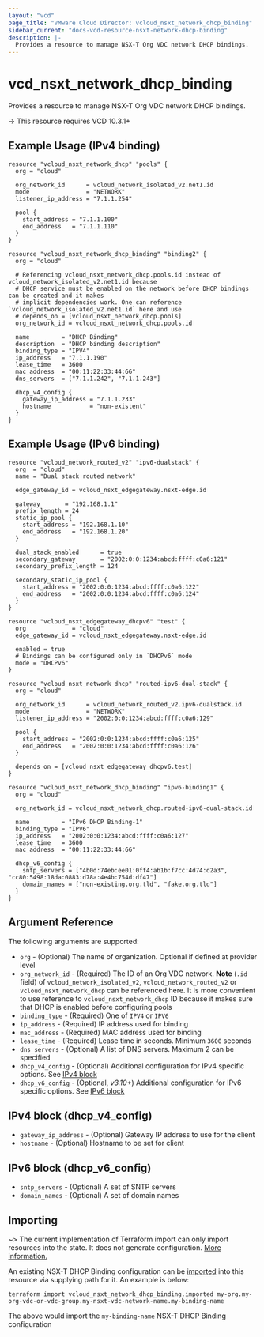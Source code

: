 ```yaml
---
layout: "vcd"
page_title: "VMware Cloud Director: vcloud_nsxt_network_dhcp_binding"
sidebar_current: "docs-vcd-resource-nsxt-network-dhcp-binding"
description: |-
  Provides a resource to manage NSX-T Org VDC network DHCP bindings.
---
```


# vcd\_nsxt\_network\_dhcp\_binding

Provides a resource to manage NSX-T Org VDC network DHCP bindings.

-> This resource requires VCD 10.3.1+

## Example Usage (IPv4 binding)

```hcl
resource "vcloud_nsxt_network_dhcp" "pools" {
  org = "cloud"

  org_network_id      = vcloud_network_isolated_v2.net1.id
  mode                = "NETWORK"
  listener_ip_address = "7.1.1.254"

  pool {
    start_address = "7.1.1.100"
    end_address   = "7.1.1.110"
  }
}

resource "vcloud_nsxt_network_dhcp_binding" "binding2" {
  org = "cloud"

  # Referencing vcloud_nsxt_network_dhcp.pools.id instead of vcloud_network_isolated_v2.net1.id because
  # DHCP service must be enabled on the network before DHCP bindings can be created and it makes
  # implicit dependencies work. One can reference `vcloud_network_isolated_v2.net1.id` here and use
  # depends_on = [vcloud_nsxt_network_dhcp.pools]
  org_network_id = vcloud_nsxt_network_dhcp.pools.id

  name         = "DHCP Binding"
  description  = "DHCP binding description"
  binding_type = "IPV4"
  ip_address   = "7.1.1.190"
  lease_time   = 3600
  mac_address  = "00:11:22:33:44:66"
  dns_servers  = ["7.1.1.242", "7.1.1.243"]

  dhcp_v4_config {
    gateway_ip_address = "7.1.1.233"
    hostname           = "non-existent"
  }
}
```

## Example Usage (IPv6 binding)

```hcl
resource "vcloud_network_routed_v2" "ipv6-dualstack" {
  org  = "cloud"
  name = "Dual stack routed network"

  edge_gateway_id = vcloud_nsxt_edgegateway.nsxt-edge.id

  gateway       = "192.168.1.1"
  prefix_length = 24
  static_ip_pool {
    start_address = "192.168.1.10"
    end_address   = "192.168.1.20"
  }

  dual_stack_enabled      = true
  secondary_gateway       = "2002:0:0:1234:abcd:ffff:c0a6:121"
  secondary_prefix_length = 124

  secondary_static_ip_pool {
    start_address = "2002:0:0:1234:abcd:ffff:c0a6:122"
    end_address   = "2002:0:0:1234:abcd:ffff:c0a6:124"
  }
}

resource "vcloud_nsxt_edgegateway_dhcpv6" "test" {
  org             = "cloud"
  edge_gateway_id = vcloud_nsxt_edgegateway.nsxt-edge.id

  enabled = true
  # Bindings can be configured only in `DHCPv6` mode
  mode = "DHCPv6"
}

resource "vcloud_nsxt_network_dhcp" "routed-ipv6-dual-stack" {
  org = "cloud"

  org_network_id      = vcloud_network_routed_v2.ipv6-dualstack.id
  mode                = "NETWORK"
  listener_ip_address = "2002:0:0:1234:abcd:ffff:c0a6:129"

  pool {
    start_address = "2002:0:0:1234:abcd:ffff:c0a6:125"
    end_address   = "2002:0:0:1234:abcd:ffff:c0a6:126"
  }

  depends_on = [vcloud_nsxt_edgegateway_dhcpv6.test]
}

resource "vcloud_nsxt_network_dhcp_binding" "ipv6-binding1" {
  org = "cloud"

  org_network_id = vcloud_nsxt_network_dhcp.routed-ipv6-dual-stack.id

  name         = "IPv6 DHCP Binding-1"
  binding_type = "IPV6"
  ip_address   = "2002:0:0:1234:abcd:ffff:c0a6:127"
  lease_time   = 3600
  mac_address  = "00:11:22:33:44:66"

  dhcp_v6_config {
    sntp_servers = ["4b0d:74eb:ee01:0ff4:ab1b:f7cc:4d74:d2a3", "cc80:5498:18da:0883:d78a:4e4b:754d:df47"]
    domain_names = ["non-existing.org.tld", "fake.org.tld"]
  }
}
```

## Argument Reference

The following arguments are supported:

* `org` - (Optional) The name of organization. Optional if defined at provider level
* `org_network_id` - (Required) The ID of an Org VDC network. **Note**  (`.id` field) of
  `vcloud_network_isolated_v2`, `vcloud_network_routed_v2` or `vcloud_nsxt_network_dhcp` can be referenced
  here. It is more convenient to use reference to `vcloud_nsxt_network_dhcp` ID because it makes sure
  that DHCP is enabled before configuring pools
* `binding_type` - (Required) One of `IPV4` or `IPV6`
* `ip_address` - (Required) IP address used for binding
* `mac_address` - (Required) MAC address used for binding
* `lease_time` - (Required) Lease time in seconds. Minimum `3600` seconds
* `dns_servers` - (Optional) A list of DNS servers. Maximum 2 can be specified
* `dhcp_v4_config` - (Optional) Additional configuration for IPv4 specific options. See [IPv4 block](#ipv4-block)
* `dhcp_v6_config` - (Optional, *v3.10+*) Additional configuration for IPv6 specific options. See [IPv6 block](#ipv6-block)

<a id="ipv4-block"></a>

## IPv4 block (dhcp_v4_config)

* `gateway_ip_address` - (Optional) Gateway IP address to use for the client
* `hostname` - (Optional) Hostname to be set for client

<a id="ipv6-block"></a>
## IPv6 block (dhcp_v6_config)

* `sntp_servers` - (Optional) A set of SNTP servers
* `domain_names` - (Optional) A set of domain names

## Importing

~> The current implementation of Terraform import can only import resources into the state.
It does not generate configuration. [More information.](https://www.terraform.io/docs/import/)

An existing NSX-T DHCP Binding configuration can be [imported][docs-import] into this resource via
supplying path for it. An example is
below:

[docs-import]: https://www.terraform.io/docs/import/

```
terraform import vcloud_nsxt_network_dhcp_binding.imported my-org.my-org-vdc-or-vdc-group.my-nsxt-vdc-network-name.my-binding-name
```

The above would import the `my-binding-name` NSX-T DHCP Binding configuration
